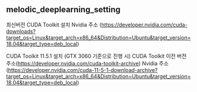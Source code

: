 ## melodic_deeplearning_setting

최신버전 CUDA Toolkit 설치
Nvidia 주소 (https://developer.nvidia.com/cuda-downloads?target_os=Linux&target_arch=x86_64&Distribution=Ubuntu&target_version=18.04&target_type=deb_local)


CUDA Toolkit 11.5.1 설치 (GTX 3060 기준으로 진행 시)
CUDA Toolkit 이전 버전 주소(https://developer.nvidia.com/cuda-toolkit-archive)
Nvidia 주소 (https://developer.nvidia.com/cuda-11-5-1-download-archive?target_os=Linux&target_arch=x86_64&Distribution=Ubuntu&target_version=18.04&target_type=deb_local)

